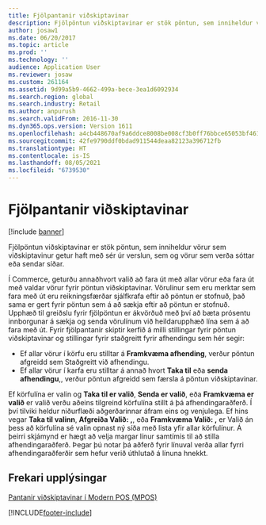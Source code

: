 ```yaml
---
title: Fjölpantanir viðskiptavinar
description: Fjölpöntun viðskiptavinar er stök pöntun, sem inniheldur vörur sem viðskiptavinur getur haft með sér úr verslun, sem og vörur sem verða sóttar eða sendar síðar.
author: josaw1
ms.date: 06/20/2017
ms.topic: article
ms.prod: ''
ms.technology: ''
audience: Application User
ms.reviewer: josaw
ms.custom: 261164
ms.assetid: 9d99a5b9-4662-499a-bece-3ea1d6092934
ms.search.region: global
ms.search.industry: Retail
ms.author: anpurush
ms.search.validFrom: 2016-11-30
ms.dyn365.ops.version: Version 1611
ms.openlocfilehash: a4cb448670af9a6ddce8008be008cf3b0ff76bbce65053bf4618ea6668c4568d
ms.sourcegitcommit: 42fe9790ddf0bdad911544deaa82123a396712fb
ms.translationtype: HT
ms.contentlocale: is-IS
ms.lasthandoff: 08/05/2021
ms.locfileid: "6739530"
---
```

# <a name="hybrid-customer-orders"></a>Fjölpantanir viðskiptavinar

[!include [banner](includes/banner.md)]

Fjölpöntun viðskiptavinar er stök pöntun, sem inniheldur vörur sem viðskiptavinur getur haft með sér úr verslun, sem og vörur sem verða sóttar eða sendar síðar.

Í Commerce, geturðu annaðhvort valið að fara út með allar vörur eða fara út með valdar vörur fyrir pöntun viðskiptavinar. Vörulínur sem eru merktar sem fara með út eru reikningsfærðar sjálfkrafa eftir að pöntun er stofnuð, það sama er gert fyrir pöntun sem á að sækja eftir að pöntun er stofnuð. Upphæð til greiðslu fyrir fjölpöntun er ákvörðuð með því að bæta prósentu innborgunar á sækja og senda vörulínum við heildarupphæð lína sem á að fara með út. Fyrir fjölpantanir skiptir kerfið á milli stillingar fyrir pöntun viðskiptavinar og stillingar fyrir staðgreitt fyrir afhendingu sem hér segir:

- Ef allar vörur í körfu eru stilltar á **Framkvæma afhending**, verður pöntun afgreidd sem Staðgreitt við afhendingu.
- Ef allar vörur í karfa eru stilltar á annað hvort **Taka til** eða **senda afhendingu**,, verður pöntun afgreidd sem færsla á pöntun viðskiptavinar.

Ef körfulína er valin og **Taka til er valið**, **Senda er valið**, eða **Framkvæma er valið** er valið verðu aðeins tilgreind körfulína stillt á þá afhendingaraðferð. Í því tilviki heldur niðurflæði aðgerðarinnar áfram eins og venjulega. Ef hins vegar **Taka til valinn**, **Afgreiða Valið: ,**, eða **Framkvæma Valið: ,** er Valið án þess að körfulína sé valin opnast ný síða með lista yfir allar körfulínur. Á þeirri skjámynd er hægt að velja margar línur samtímis til að stilla afhendingaraðferð. Þegar þú notar þá aðferð fyrir línuval verða allar fyrri afhendingaraðferðir sem hefur verið úthlutað á línuna hnekkt.

## <a name="additional-resources"></a>Frekari upplýsingar

[Pantanir viðskiptavinar í Modern POS (MPOS)](customer-orders-overview.md)


[!INCLUDE[footer-include](../includes/footer-banner.md)]